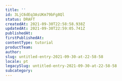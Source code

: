 ```yaml
---
title: ''
id: 3LjC6dEq3AsUKm79bFg8Ql
status: DRAFT
createdAt: 2021-09-30T22:58:58.938Z
updatedAt: 2021-09-30T22:59:05.741Z
publishedAt: 
firstPublishedAt: 
contentType: tutorial
productTeam: 
author: 
slug: untitled-entry-2021-09-30-at-22-58-58
locale: pt
legacySlug: untitled-entry-2021-09-30-at-22-58-58
subcategory: 
---
```



